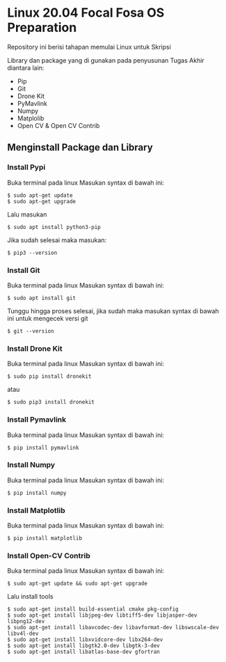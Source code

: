 # Linux 20.04 Focal Fosa OS Preparation
Repository ini berisi tahapan memulai Linux untuk Skripsi

Library dan package yang di gunakan pada penyusunan Tugas Akhir diantara lain:

- Pip
- Git
- Drone Kit
- PyMavlink
- Numpy
- Matplolib
- Open CV & Open CV Contrib

## Menginstall Package dan Library

### Install Pypi 

Buka terminal pada linux
Masukan syntax di bawah ini:
```
$ sudo apt-get update
$ sudo apt-get upgrade

```

Lalu masukan

```
$ sudo apt install python3-pip

```

Jika sudah selesai maka masukan:

```
$ pip3 --version
```

### Install Git
Buka terminal pada linux
Masukan syntax di bawah ini: 

```
$ sudo apt install git
```
Tunggu hingga proses selesai, jika sudah maka masukan syntax di bawah ini untuk mengecek versi git

```
$ git --version
```

### Install Drone Kit
Buka terminal pada linux
Masukan syntax di bawah ini: 

```
$ sudo pip install dronekit
```
atau 
```
$ sudo pip3 install dronekit
```

### Install Pymavlink
Buka terminal pada linux
Masukan syntax di bawah ini: 

```
$ pip install pymavlink
```

### Install Numpy
Buka terminal pada linux
Masukan syntax di bawah ini:
```
$ pip install numpy
```

### Install Matplotlib
Buka terminal pada linux
Masukan syntax di bawah ini:
```
$ pip install matplotlib
```

### Install Open-CV Contrib
Buka terminal pada linux
Masukan syntax di bawah ini:
```
$ sudo apt-get update && sudo apt-get upgrade
```

Lalu install tools
```
$ sudo apt-get install build-essential cmake pkg-config
$ sudo apt-get install libjpeg-dev libtiff5-dev libjasper-dev libpng12-dev
$ sudo apt-get install libavcodec-dev libavformat-dev libswscale-dev libv4l-dev
$ sudo apt-get install libxvidcore-dev libx264-dev
$ sudo apt-get install libgtk2.0-dev libgtk-3-dev
$ sudo apt-get install libatlas-base-dev gfortran
```
